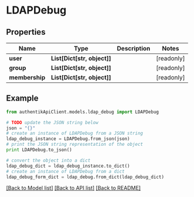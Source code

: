 # LDAPDebug


## Properties
Name | Type | Description | Notes
------------ | ------------- | ------------- | -------------
**user** | **List[Dict[str, object]]** |  | [readonly] 
**group** | **List[Dict[str, object]]** |  | [readonly] 
**membership** | **List[Dict[str, object]]** |  | [readonly] 

## Example

```python
from authentikApiClient.models.ldap_debug import LDAPDebug

# TODO update the JSON string below
json = "{}"
# create an instance of LDAPDebug from a JSON string
ldap_debug_instance = LDAPDebug.from_json(json)
# print the JSON string representation of the object
print LDAPDebug.to_json()

# convert the object into a dict
ldap_debug_dict = ldap_debug_instance.to_dict()
# create an instance of LDAPDebug from a dict
ldap_debug_form_dict = ldap_debug.from_dict(ldap_debug_dict)
```
[[Back to Model list]](../README.md#documentation-for-models) [[Back to API list]](../README.md#documentation-for-api-endpoints) [[Back to README]](../README.md)


